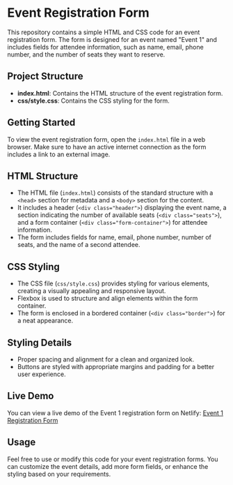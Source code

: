 # Event Registration Form 

This repository contains a simple HTML and CSS code for an event registration form. The form is designed for an event named "Event 1" and includes fields for attendee information, such as name, email, phone number, and the number of seats they want to reserve.

## Project Structure

- **index.html**: Contains the HTML structure of the event registration form.
- **css/style.css**: Contains the CSS styling for the form.

## Getting Started

To view the event registration form, open the `index.html` file in a web browser. Make sure to have an active internet connection as the form includes a link to an external image.

## HTML Structure

- The HTML file (`index.html`) consists of the standard structure with a `<head>` section for metadata and a `<body>` section for the content.
- It includes a header (`<div class="header">`) displaying the event name, a section indicating the number of available seats (`<div class="seats">`), and a form container (`<div class="form-container">`) for attendee information.
- The form includes fields for name, email, phone number, number of seats, and the name of a second attendee.

## CSS Styling

- The CSS file (`css/style.css`) provides styling for various elements, creating a visually appealing and responsive layout.
- Flexbox is used to structure and align elements within the form container.
- The form is enclosed in a bordered container (`<div class="border">`) for a neat appearance.

## Styling Details

- Proper spacing and alignment for a clean and organized look.
- Buttons are styled with appropriate margins and padding for a better user experience.

## Live Demo

You can view a live demo of the Event 1 registration form on Netlify: [Event 1 Registration Form](https://netlify-event1-search.netlify.app)


## Usage

Feel free to use or modify this code for your event registration forms. You can customize the event details, add more form fields, or enhance the styling based on your requirements.


